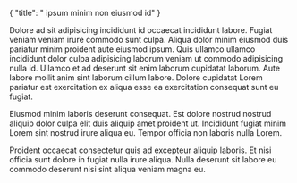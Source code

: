 {
  "title": " ipsum minim non eiusmod id"
}

Dolore ad sit adipisicing incididunt id occaecat incididunt labore. Fugiat veniam veniam irure commodo sunt culpa. Aliqua dolor minim eiusmod duis pariatur minim proident aute eiusmod ipsum. Quis ullamco ullamco incididunt dolor culpa adipisicing laborum veniam ut commodo adipisicing nulla id. Ullamco et ad deserunt sit enim laborum cupidatat laborum. Aute labore mollit anim sint laborum cillum labore. Dolore cupidatat Lorem pariatur est exercitation ex aliqua esse ea exercitation consequat sunt eu fugiat.

Eiusmod minim laboris deserunt consequat. Est dolore nostrud nostrud aliquip dolor culpa elit duis aliquip amet proident ut. Incididunt fugiat minim Lorem sint nostrud irure aliqua eu. Tempor officia non laboris nulla Lorem.

Proident occaecat consectetur quis ad excepteur aliquip laboris. Et nisi officia sunt dolore in fugiat nulla irure aliqua. Nulla deserunt sit labore eu commodo deserunt nisi sint aliqua veniam magna eu.